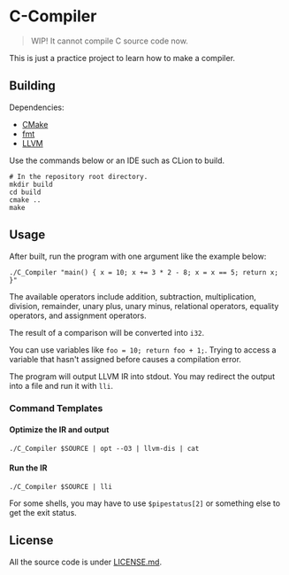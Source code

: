 # C-Compiler

> WIP! It cannot compile C source code now.

This is just a practice project to learn how to make a compiler.

## Building

Dependencies:
- [CMake](https://cmake.org)
- [fmt](https://github.com/fmtlib/fmt)
- [LLVM](https://llvm.org)

Use the commands below or an IDE such as CLion to build.

```shell
# In the repository root directory.
mkdir build
cd build
cmake ..
make
```

## Usage

After built, run the program with one argument like the example below:

```shell
./C_Compiler "main() { x = 10; x += 3 * 2 - 8; x = x == 5; return x; }"
```

The available operators include addition, subtraction, multiplication, division, remainder,
unary plus, unary minus, relational operators, equality operators, and assignment operators.

The result of a comparison will be converted into `i32`.

You can use variables like `foo = 10; return foo + 1;`.
Trying to access a variable that hasn't assigned before causes a compilation error.

The program will output LLVM IR into stdout.
You may redirect the output into a file and run it with `lli`.

### Command Templates

#### Optimize the IR and output

```shell
./C_Compiler $SOURCE | opt --O3 | llvm-dis | cat
```

#### Run the IR

```shell
./C_Compiler $SOURCE | lli
```

For some shells, you may have to use `$pipestatus[2]` or something else to get the exit status.

## License

All the source code is under [LICENSE.md](LICENSE.md).
